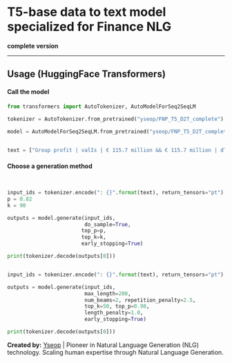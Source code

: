 # T5-base data to text model specialized for Finance NLG

__complete version__

----
## Usage (HuggingFace Transformers)



#### Call the model

```python
from transformers import AutoTokenizer, AutoModelForSeq2SeqLM
  
tokenizer = AutoTokenizer.from_pretrained("yseop/FNP_T5_D2T_complete")

model = AutoModelForSeq2SeqLM.from_pretrained("yseop/FNP_T5_D2T_complete")


text = ["Group profit | valIs | € 115.7 million && € 115.7 million | dTime | in 2019"]

```
#### Choose a generation method 

```python


input_ids = tokenizer.encode(": {}".format(text), return_tensors="pt")
p = 0.82
k = 90

outputs = model.generate(input_ids,
                         do_sample=True,
                        top_p=p,
                        top_k=k,
                        early_stopping=True)

print(tokenizer.decode(outputs[0]))

```



```python

input_ids = tokenizer.encode(": {}".format(text), return_tensors="pt")

outputs = model.generate(input_ids, 
                         max_length=200, 
                         num_beams=2, repetition_penalty=2.5, 
                         top_k=50, top_p=0.98,
                         length_penalty=1.0,
                         early_stopping=True)

print(tokenizer.decode(outputs[0]))


```



**Created by:** [Yseop](https://www.yseop.com/) | Pioneer in Natural Language Generation (NLG) technology. Scaling human expertise through Natural Language Generation.